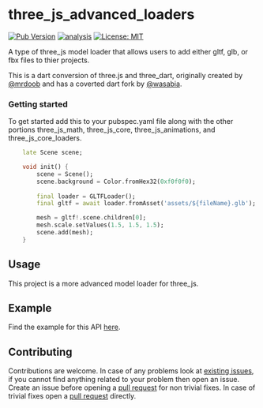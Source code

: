 # three_js_advanced_loaders

[![Pub Version](https://img.shields.io/pub/v/three_js_advanced_loaders)](https://pub.dev/packages/three_js_advanced_loaders)
[![analysis](https://github.com/Knightro63/three_js/actions/workflows/flutter.yml/badge.svg)](https://github.com/Knightro63/three_js/actions/)
[![License: MIT](https://img.shields.io/badge/license-MIT-purple.svg)](https://opensource.org/licenses/MIT)

A type of three_js model loader that allows users to add either gltf, glb, or fbx files to thier projects.

<!-- <picture>
  <img alt="" src="">
</picture> -->

This is a dart conversion of three.js and three_dart, originally created by [@mrdoob](https://github.com/mrdoob) and has a coverted dart fork by [@wasabia](https://github.com/wasabia).

### Getting started

To get started add this to your pubspec.yaml file along with the other portions three_js_math, three_js_core, three_js_animations, and three_js_core_loaders.

```dart
    late Scene scene;

    void init() {
        scene = Scene();
        scene.background = Color.fromHex32(0xf0f0f0);
            
        final loader = GLTFLoader();
        final gltf = await loader.fromAsset('assets/${fileName}.glb');

        mesh = gltf!.scene.children[0];
        mesh.scale.setValues(1.5, 1.5, 1.5);
        scene.add(mesh);
    }
```

## Usage

This project is a more advanced model loader for three_js.

## Example

Find the example for this API [here](https://github.com/Knightro63/three_js/tree/main/packages/three_js_advanced_loaders/example/lib/main.dart).

## Contributing

Contributions are welcome.
In case of any problems look at [existing issues](https://github.com/Knightro63/three_js/issues), if you cannot find anything related to your problem then open an issue.
Create an issue before opening a [pull request](https://github.com/Knightro63/three_js/pulls) for non trivial fixes.
In case of trivial fixes open a [pull request](https://github.com/Knightro63/three_js/pulls) directly.
